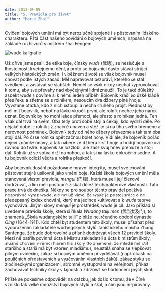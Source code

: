 ```yaml
---
date: 2013-09-09
title: "5. Pravidla pro život"
author: "Marie Zhai"
---
```

Cvičení bojových umění má být nerozlučně spojené i s pěstováním lidského charakteru. Pátá část našeho povídání o bojových uměních, napsaná na základě rozhovorů s mistrem Zhai Fengem.
<!--more-->

![wude kaligrafie](/images/wushu-5-wude-kaligrafie.jpg#float)

Už dříve jsme psali, že etika boje, čínsky *wude* (武徳), se neslučuje s lhostejností k veřejnému dění, a proto se bojovníci často stávali strůjci velkých historických změn. I v běžném životě se však bojovník musel chovat podle jistých zásad. Měl napravovat bezpráví, kterého se stal svědkem, a zastávat se slabších. Neměl se však nikdy nechat vyprovokovat k tomu, aby své převahy nad obyčejnými lidmi zneužil. To je také důležitý aspekt *wude* a povíme si k němu jeden příběh. Bojovník kráčí po úzké kládě přes řeku a střetne se s rolníkem, nesoucím dva džbery plné hnoje. Vyvstane otázka, kdo z nich ustoupí a nechá druhého projít. Přednost by měl mít bojovník, neboť na lávku vkročil první, ale rolník nechce jeho nárok uznat. Bojovník by ho mohl lehce přemoci, ale přesto s rolníkem jedná. Ten však dál trvá na svém. Oba tedy proti sobě stojí a čekají, kdo vydrží déle. Po nějaké době je rolník již značně unaven a stěžuje si na tíhu svého břemene a nerovnost podmínek. Bojovník tedy od něho džbery převezme a tak tam oba stojí dál. Po čase rolníka opět začnou bolet nohy. Vidí ale, že bojovník pořád nejeví známky únavy, a tak nabere ze džberu hrst hnoje a hodí ji bojovníkovi rovnou do tváře. Bojovník se rozzlobí, ale zase svůj hněv přemůže a stojí dál. Rolník už se sotva drží na nohou, a tak si na lávku obkročmo sedne. A tu bojovník odloží vědra a rolníka přeskočí.

Aby bojovník dosáhl požadované mravní integrity, musel své chování pěstovat stejně usilovně jako umění boje. Každá škola bojových umění měla stanovená vlastní pravidla, *mengui* (门规), která museli její členové dodržovat, a tím měli postupně získat důležité charakterové vlastnosti. Tato praxe trvá do dneška. Někdy se pro soubor těchto pravidel používá nesprávně výraz *wude*, ale my už víme, že *wude* je postoj srdce a ne předepsaný kodex chování, který má jedince kultivovat a k *wude* teprve vychovává. Jinými slovy *mengui* je prostředek, *wude* je cíl. Jako příklad si uvedeme pravidla školy, která si říkala *Wudang taiji men* (武当太及门), to znamená „Škola wudangského taiji“ z blíže neurčeného období dynastie *Qing* (1644-1911). Kdo chtěl být studentem této školy, musel přísahat před vyobrazením zakladatele wudangských stylů, taoistického mnicha Zhang Sanfenga, že bude dobrovolně a přísně dodržovat všech 12 pravidel školy. Mezi ně patřila povinná úcta k Mistru zakladateli a úcta k mistrům školy, slušné chování v rámci hierarchie školy (to znamená, že mladší má ctít staršího a starší má být vzorem mladšímu), neustálá snaha se zlepšovat pilným cvičením, zákaz si bojovým uměním přivydělávat (např. účastí na pouličních představeních a vyučováním vlastních žáků), zákaz styku se zločineckými organizacemi, skromné vystupování na veřejnosti, příkaz zachovávat techniky školy v tajnosti a zdržovat se hodnocení jiných škol.

Příště se pokusíme odpovědět na otázku, jak došlo k tomu, že v Číně vzniklo tak velké množství bojových stylů a škol, a čím jsou inspirovány.
